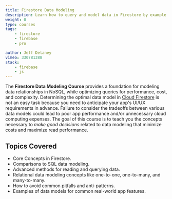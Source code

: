 ```yaml
---
title: Firestore Data Modeling
description: Learn how to query and model data in Firestore by example.
weight: 0
type: courses
tags: 
    - firestore
    - firebase
    - pro

author: Jeff Delaney
vimeo: 330781388
stack: 
    - firebase
    - js    
---
```


The **Firestore Data Modeling Course** provides a foundation for modeling data relationships in NoSQL, while optimizing queries for performance, cost, and complexity. Determining the optimal data model in [Cloud Firestore](https://firebase.google.com/docs/firestore/) is not an easy task because you need to anticipate your app's UI/UX requirements in advance. Failure to consider the tradeoffs between various data models could lead to poor app performance and/or unnecessary cloud computing expenses. The goal of this course is to teach you the concepts necessary to *make good decisions* related to data modeling that minimize costs and maximize read performance. 

## Topics Covered

- Core Concepts in Firestore.
- Comparisons to SQL data modeling. 
- Advanced methods for reading and querying data. 
- Relational data modeling concepts like one-to-one, one-to-many, and many-to-many. 
- How to avoid common pitfalls and anti-patterns.
- Examples of data models for common real-world app features.


